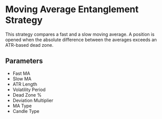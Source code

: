 # Moving Average Entanglement Strategy

This strategy compares a fast and a slow moving average. A position is opened when the absolute difference between the averages exceeds an ATR-based dead zone.

## Parameters
- Fast MA
- Slow MA
- ATR Length
- Volatility Period
- Dead Zone %
- Deviation Multiplier
- MA Type
- Candle Type
